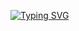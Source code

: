 [![Typing SVG](https://readme-typing-svg.demolab.com?font=Inter&weight=800&pause=1000&color=F7F7F7&center=true&vCenter=true&width=435&lines=Hello%2C+I'm+Alex+a+Full+Stack+Developer)]()
<!--
<div>
  <img src="https://storyset.com/illustration/hand-coding/bro#90CAF9FF&hide=&hide=complete" width="30px"/>
</div>

**Alextiintoor/Alextiintoor** is a ✨ _special_ ✨ repository because its `README.md` (this file) appears on your GitHub profile.

Here are some ideas to get you started:

- 🔭 I’m currently working on ...
- 🌱 I’m currently learning ...
- 👯 I’m looking to collaborate on ...
- 🤔 I’m looking for help with ...
- 💬 Ask me about ...
- 📫 How to reach me: ...
- 😄 Pronouns: ...
- ⚡ Fun fact: ...
-->
